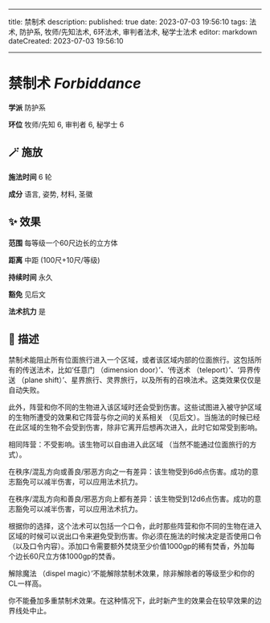 
---
title: 禁制术
description: 
published: true
date: 2023-07-03 19:56:10
tags: 法术, 防护系, 牧师/先知法术, 6环法术, 审判者法术, 秘学士法术
editor: markdown
dateCreated: 2023-07-03 19:56:10

---

# **禁制术** *Forbiddance*

**学派** 防护系 

**环位** 牧师/先知 6, 审判者 6, 秘学士 6

## 🪄 施放

**施法时间** 6 轮

**成分** 语言, 姿势, 材料, 圣徽

## ✨ 效果  

**范围** 每等级一个60尺边长的立方体

**距离** 中距 (100尺+10尺/等级)  

**持续时间** 永久 

**豁免** 见后文

**法术抗力** 是

## 📖 描述

禁制术能阻止所有位面旅行进入一个区域，或者该区域内部的位面旅行。这包括所有的传送法术，比如‘任意门 （dimension door）’、‘传送术 （teleport）’、‘异界传送 （plane shift）’、星界旅行、灵界旅行，以及所有的召唤法术。这类效果仅仅是自动失败。

此外，阵营和你不同的生物进入该区域时还会受到伤害。这些试图进入被守护区域的生物所遭受的效果和它阵营与你之间的关系相关 （见后文）。当施法的时候已经在此区域的生物不会受到伤害，除非它离开后想再次进入，此时它如常受到影响。

相同阵营：不受影响。该生物可以自由进入此区域 （当然不能通过位面旅行的方式）。

在秩序/混乱方向或善良/邪恶方向之一有差异：该生物受到6d6点伤害。成功的意志豁免可以减半伤害，可以应用法术抗力。

在秩序/混乱方向和善良/邪恶方向上都有差异：该生物受到12d6点伤害。成功的意志豁免可以减半伤害，可以应用法术抗力。

根据你的选择，这个法术可以包括一个口令，此时那些阵营和你不同的生物在进入区域的时候可以说出口令来避免受到伤害。你必须在施法的时候决定是否使用口令 （以及口令内容）。添加口令需要额外焚烧至少价值1000gp的稀有焚香，外加每个边长60尺立方体1000gp的焚香。

解除魔法 （dispel magic）’不能解除禁制术效果，除非解除者的等级至少和你的CL一样高。

你不能叠加多重禁制术效果。在这种情况下，此时新产生的效果会在较早效果的边界线处中止。
    